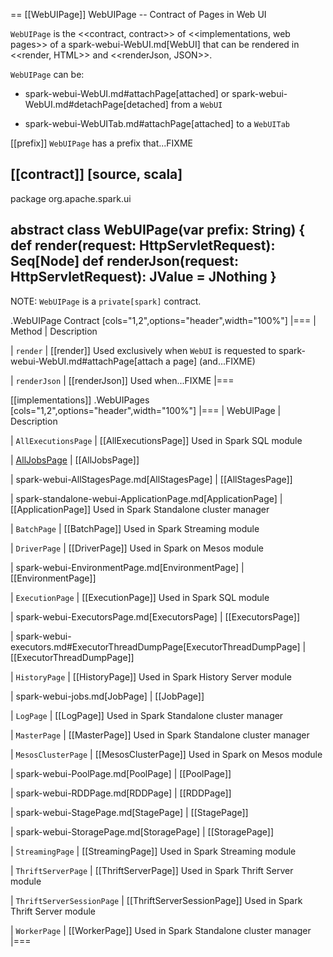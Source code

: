 == [[WebUIPage]] WebUIPage -- Contract of Pages in Web UI

`WebUIPage` is the <<contract, contract>> of <<implementations, web pages>> of a spark-webui-WebUI.md[WebUI] that can be rendered in <<render, HTML>> and <<renderJson, JSON>>.

`WebUIPage` can be:

* spark-webui-WebUI.md#attachPage[attached] or spark-webui-WebUI.md#detachPage[detached] from a `WebUI`

* spark-webui-WebUITab.md#attachPage[attached] to a `WebUITab`

[[prefix]]
`WebUIPage` has a prefix that...FIXME

[[contract]]
[source, scala]
----
package org.apache.spark.ui

abstract class WebUIPage(var prefix: String) {
  def render(request: HttpServletRequest): Seq[Node]
  def renderJson(request: HttpServletRequest): JValue = JNothing
}
----

NOTE: `WebUIPage` is a `private[spark]` contract.

.WebUIPage Contract
[cols="1,2",options="header",width="100%"]
|===
| Method
| Description

| `render`
| [[render]] Used exclusively when `WebUI` is requested to spark-webui-WebUI.md#attachPage[attach a page] (and...FIXME)

| `renderJson`
| [[renderJson]] Used when...FIXME
|===

[[implementations]]
.WebUIPages
[cols="1,2",options="header",width="100%"]
|===
| WebUIPage
| Description

| `AllExecutionsPage`
| [[AllExecutionsPage]] Used in Spark SQL module

| [AllJobsPage](AllJobsPage.md)
| [[AllJobsPage]]

| spark-webui-AllStagesPage.md[AllStagesPage]
| [[AllStagesPage]]

| spark-standalone-webui-ApplicationPage.md[ApplicationPage]
| [[ApplicationPage]] Used in Spark Standalone cluster manager

| `BatchPage`
| [[BatchPage]] Used in Spark Streaming module

| `DriverPage`
| [[DriverPage]] Used in Spark on Mesos module

| spark-webui-EnvironmentPage.md[EnvironmentPage]
| [[EnvironmentPage]]

| `ExecutionPage`
| [[ExecutionPage]] Used in Spark SQL module

| spark-webui-ExecutorsPage.md[ExecutorsPage]
| [[ExecutorsPage]]

| spark-webui-executors.md#ExecutorThreadDumpPage[ExecutorThreadDumpPage]
| [[ExecutorThreadDumpPage]]

| `HistoryPage`
| [[HistoryPage]] Used in Spark History Server module

| spark-webui-jobs.md[JobPage]
| [[JobPage]]

| `LogPage`
| [[LogPage]] Used in Spark Standalone cluster manager

| `MasterPage`
| [[MasterPage]] Used in Spark Standalone cluster manager

| `MesosClusterPage`
| [[MesosClusterPage]] Used in Spark on Mesos module

| spark-webui-PoolPage.md[PoolPage]
| [[PoolPage]]

| spark-webui-RDDPage.md[RDDPage]
| [[RDDPage]]

| spark-webui-StagePage.md[StagePage]
| [[StagePage]]

| spark-webui-StoragePage.md[StoragePage]
| [[StoragePage]]

| `StreamingPage`
| [[StreamingPage]] Used in Spark Streaming module

| `ThriftServerPage`
| [[ThriftServerPage]] Used in Spark Thrift Server module

| `ThriftServerSessionPage`
| [[ThriftServerSessionPage]] Used in Spark Thrift Server module

| `WorkerPage`
| [[WorkerPage]] Used in Spark Standalone cluster manager
|===

